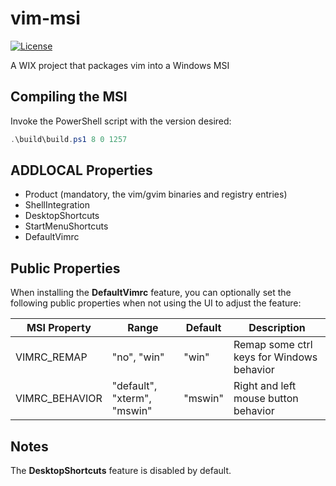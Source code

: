 # vim-msi

[![License](https://img.shields.io/badge/license-MIT-blue.svg)](LICENSE.md)

A WIX project that packages vim into a Windows MSI

## Compiling the MSI

Invoke the PowerShell script with the version desired:
```powershell
.\build\build.ps1 8 0 1257
```

## ADDLOCAL Properties

  - Product (mandatory, the vim/gvim binaries and registry entries)
  - ShellIntegration
  - DesktopShortcuts
  - StartMenuShortcuts
  - DefaultVimrc

## Public Properties

When installing the **DefaultVimrc** feature, you can optionally set the following
public properties when not using the UI to adjust the feature:

MSI Property | Range | Default | Description
--- | --- | --- | ---
VIMRC\_REMAP | "no", "win" | "win" | Remap some ctrl keys for Windows behavior
VIMRC\_BEHAVIOR | "default", "xterm", "mswin" | "mswin" | Right and left mouse button behavior

## Notes

The **DesktopShortcuts** feature is disabled by default.